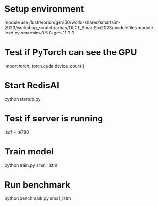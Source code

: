 # Setup environment
module use /lustre/orion/gen150/world-shared/smartsim-2023/workshop_scratch/ashao/OLCF_SmartSim2023/modulefiles
module load py-smartsim-0.5.0-gcc-11.2.0

# Test if PyTorch can see the GPU
import torch; torch.cuda.device_count()

# Start RedisAI
python startdb.py

# Test if server is running
lsof -i :6780

# Train model
python train.py small_lstm

# Run benchmark
python benchmark.py small_lstm
